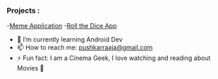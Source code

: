 ### Projects :
-[Meme Application](https://github.com/pushkarraja/Dank-Memes-App)
-[Roll the Dice App](https://github.com/pushkarraja/Roll-the-Dice-App)

- 🌱 I’m currently learning Android Dev
- 📫 How to reach me: pushkarraaja@gmail.com
- ⚡ Fun fact: I am a Cinema Geek, I love watching and reading about Movies 🎦
